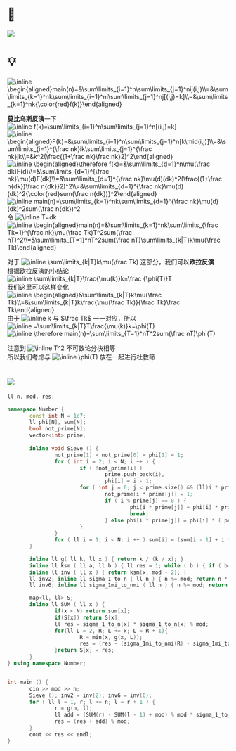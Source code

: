  # 🔗
 <a href="https://www.luogu.com.cn/problem/P3768"><img src="https://i.loli.net/2021/11/16/zA7s3d9DSEl8eVx.png"></a>
 
 # 💡
 <img src="https://latex.codecogs.com/svg.image?\inline&space;\begin{aligned}main(n)=&\sum\limits_{i=1}^n\sum\limits_{j=1}^nij(i,j)\\=&\sum\limits_{k=1}^nk\sum\limits_{i=1}^ni\sum\limits_{j=1}^nj[(i,j)=k]\\=&\sum\limits_{k=1}^nk{\color{red}f(k)}\end{aligned}" title="\inline \begin{aligned}main(n)=&\sum\limits_{i=1}^n\sum\limits_{j=1}^nij(i,j)\\=&\sum\limits_{k=1}^nk\sum\limits_{i=1}^ni\sum\limits_{j=1}^nj[(i,j)=k]\\=&\sum\limits_{k=1}^nk{\color{red}f(k)}\end{aligned}" />     
  
**莫比乌斯反演**一下  
 <img src="https://latex.codecogs.com/svg.image?\inline&space;f(k)=\sum\limits_{i=1}^n\sum\limits_{j=1}^n[(i,j)=k]" title="\inline f(k)=\sum\limits_{i=1}^n\sum\limits_{j=1}^n[(i,j)=k]" /> 
 <img src="https://latex.codecogs.com/svg.image?\inline&space;\begin{aligned}F(k)=&\sum\limits_{i=1}^n\sum\limits_{j=1}^n[k\mid(i,j)]\\=&\sum\limits_{i=1}^{\frac&space;nk}ik\sum\limits_{j=1}^{\frac&space;nk}jk\\=&k^2(\frac{(1+\frac&space;nk)\frac&space;nk}2)^2\end{aligned}" title="\inline \begin{aligned}F(k)=&\sum\limits_{i=1}^n\sum\limits_{j=1}^n[k\mid(i,j)]\\=&\sum\limits_{i=1}^{\frac nk}ik\sum\limits_{j=1}^{\frac nk}jk\\=&k^2(\frac{(1+\frac nk)\frac nk}2)^2\end{aligned}" />   
 <img src="https://latex.codecogs.com/svg.image?\inline&space;\begin{aligned}\therefore&space;f(k)=&\sum\limits_{d=1}^n\mu(\frac&space;dk)F(d)\\=&\sum\limits_{d=1}^{\frac&space;nk}\mu(d)F(dk)\\=&\sum\limits_{d=1}^{\frac&space;nk}\mu(d)(dk)^2(\frac{(1+\frac&space;n{dk})\frac&space;n{dk}}2)^2\\=&\sum\limits_{d=1}^{\frac&space;nk}\mu(d)(dk)^2{\color{red}sum(\frac&space;n{dk})}^2\end{aligned}" title="\inline \begin{aligned}\therefore f(k)=&\sum\limits_{d=1}^n\mu(\frac dk)F(d)\\=&\sum\limits_{d=1}^{\frac nk}\mu(d)F(dk)\\=&\sum\limits_{d=1}^{\frac nk}\mu(d)(dk)^2(\frac{(1+\frac n{dk})\frac n{dk}}2)^2\\=&\sum\limits_{d=1}^{\frac nk}\mu(d)(dk)^2{\color{red}sum(\frac n{dk})}^2\end{aligned}" />    
 <img src="https://latex.codecogs.com/svg.image?\inline&space;main(n)=\sum\limits_{k=1}^nk\sum\limits_{d=1}^{\frac&space;nk}\mu(d)(dk)^2sum(\frac&space;n{dk})^2" title="\inline main(n)=\sum\limits_{k=1}^nk\sum\limits_{d=1}^{\frac nk}\mu(d)(dk)^2sum(\frac n{dk})^2" />   
令  <img src="https://latex.codecogs.com/svg.image?\inline&space;T=dk" title="\inline T=dk" />   
 <img src="https://latex.codecogs.com/svg.image?\inline&space;\begin{aligned}main(n)=&\sum\limits_{k=1}^nk\sum\limits_{\frac&space;Tk=1}^{\frac&space;nk}\mu(\frac&space;Tk)T^2sum(\frac&space;nT)^2\\=&\sum\limits_{T=1}^nT^2sum(\frac&space;nT)\sum\limits_{k|T}k\mu(\frac&space;Tk)\end{aligned}" title="\inline \begin{aligned}main(n)=&\sum\limits_{k=1}^nk\sum\limits_{\frac Tk=1}^{\frac nk}\mu(\frac Tk)T^2sum(\frac nT)^2\\=&\sum\limits_{T=1}^nT^2sum(\frac nT)\sum\limits_{k|T}k\mu(\frac Tk)\end{aligned}" />    
  
对于  <img src="https://latex.codecogs.com/svg.image?\inline&space;\sum\limits_{k|T}k\mu(\frac Tk)" title="\inline \sum\limits_{k|T}k\mu(\frac Tk)" />  这部分，我们可以**欧拉反演**  
根据欧拉反演的小结论  <img src="https://latex.codecogs.com/svg.image?\inline&space;\sum\limits_{k|T}\frac{\mu(k)}k=\frac&space;{\phi(T)}T" title="\inline \sum\limits_{k|T}\frac{\mu(k)}k=\frac {\phi(T)}T" />   
我们这里可以这样变化  
 <img src="https://latex.codecogs.com/svg.image?\inline&space;\begin{aligned}&\sum\limits_{k|T}k\mu(\frac&space;Tk)\\=&\sum\limits_{k|T}k\frac{\mu(\frac&space;Tk)}{\frac&space;Tk}\frac&space;Tk\end{aligned}" title="\inline \begin{aligned}&\sum\limits_{k|T}k\mu(\frac Tk)\\=&\sum\limits_{k|T}k\frac{\mu(\frac Tk)}{\frac Tk}\frac Tk\end{aligned}" />   
由于  <img src="https://latex.codecogs.com/svg.image?\inline&space;k" title="\inline k" />  与 $\frac Tk$ 一一对应，所以  
 <img src="https://latex.codecogs.com/svg.image?\inline&space;=\sum\limits_{k|T}T\frac{\mu(k)}k=\phi(T)" title="\inline =\sum\limits_{k|T}T\frac{\mu(k)}k=\phi(T)" />   
 <img src="https://latex.codecogs.com/svg.image?\inline&space;\therefore&space;main(n)=\sum\limits_{T=1}^nT^2sum(\frac&space;nT)\phi(T)" title="\inline \therefore main(n)=\sum\limits_{T=1}^nT^2sum(\frac nT)\phi(T)" />   
  
注意到  <img src="https://latex.codecogs.com/svg.image?\inline&space;T^2" title="\inline T^2" />  不可数论分块相等  
所以我们考虑与  <img src="https://latex.codecogs.com/svg.image?\inline&space;\phi(T)" title="\inline \phi(T)" />  放在一起进行杜教筛

 
 # <img src="https://img-blog.csdnimg.cn/20210713144601841.png" >
 ```cpp
 ll n, mod, res;

namespace Number {
        const int N = 1e7;
        ll phi[N], sum[N];
        bool not_prime[N];
        vector<int> prime;
        
        inline void Sieve () {
                not_prime[1] = not_prime[0] = phi[1] = 1;
                for ( int i = 2; i < N; i ++ ) {
                        if ( !not_prime[i] ) 
                                prime.push_back(i),
                                phi[i] = i - 1;
                        for ( int j = 0; j < prime.size() && (ll)i * prime[j] < N; j ++ ) {
                                not_prime[i * prime[j]] = 1;
                                if ( i % prime[j] == 0 ) { 
                                        phi[i * prime[j]] = phi[i] * prime[j];
                                        break;
                                } else phi[i * prime[j]] = phi[i] * ( prime[j] - 1 );
                        }
                }
                for ( ll i = 1; i < N; i ++ ) sum[i] = (sum[i - 1] + i * i % mod * phi[i] % mod) % mod;
        }

        inline ll g( ll k, ll x ) { return k / (k / x); }
        inline ll ksm ( ll a, ll b ) { ll res = 1; while ( b ) { if ( b & 1 ) res = res * a % mod; a = a * a % mod; b >>= 1; } return res; }
        inline ll inv ( ll x ) { return ksm(x, mod - 2); }
        ll inv2; inline ll sigma_1_to_n ( ll n ) { n %= mod; return n * (n + 1) % mod * inv2 % mod; }
        ll inv6; inline ll sigma_1mi_to_nmi ( ll n ) { n %= mod; return n * (n + 1) % mod * (n + n + 1) % mod * inv6 % mod; }

        map<ll, ll> S;
        inline ll SUM ( ll x ) {
                if(x < N) return sum[x];
                if(S[x]) return S[x];
                ll res = sigma_1_to_n(x) * sigma_1_to_n(x) % mod;
                for(ll L = 2, R; L <= x; L = R + 1){
                        R = min(x, g(x, L));
                        res = (res - (sigma_1mi_to_nmi(R) - sigma_1mi_to_nmi(L - 1) + mod) % mod * SUM(x / L) % mod + mod) % mod;
                }return S[x] = res;
        }
} using namespace Number;


int main () {
        cin >> mod >> n; 
        Sieve (); inv2 = inv(2); inv6 = inv(6);
        for ( ll l = 1, r; l <= n; l = r + 1 ) {
                r = g(n, l);
                ll add = (SUM(r) - SUM(l - 1) + mod) % mod * sigma_1_to_n( n / l ) % mod * sigma_1_to_n( n / l ) % mod;
                res = (res + add) % mod;
        }
        cout << res << endl;
}
 ```
 
